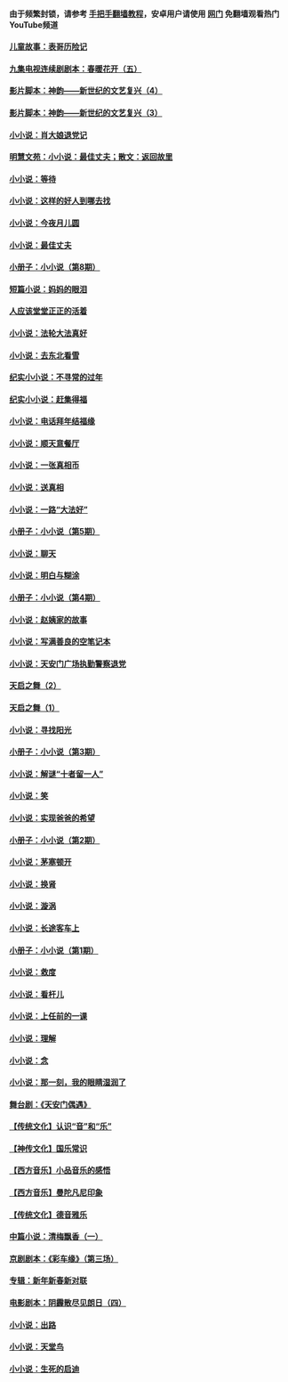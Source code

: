 #### 由于频繁封锁，请参考 [手把手翻墙教程](https://github.com/gfw-breaker/guides/wiki/)，安卓用户请使用 [网门](https://github.com/gfw-breaker/nogfw/blob/master/dl.md?t=06190901) 免翻墙观看热门YouTube频道 

#### [儿童故事：表哥历险记](../pages/328/383535.md?t=06190901) 

#### [九集电视连续剧剧本：春暖花开（五）](../pages/328/275919.md?t=06190901) 

#### [影片脚本：神韵——新世纪的文艺复兴（4）](../pages/328/266089.md?t=06190901) 

#### [影片脚本：神韵——新世纪的文艺复兴（3）](../pages/328/266087.md?t=06190901) 

#### [小小说：肖大娘退党记](../pages/328/239807.md?t=06190901) 

#### [明慧文苑：小小说：最佳丈夫；散文：返回故里](../pages/328/3439.md?t=06190901) 

#### [小小说：等待](../pages/328/223927.md?t=06190901) 

#### [小小说：这样的好人到哪去找](../pages/328/209396.md?t=06190901) 

#### [小小说：今夜月儿圆](../pages/328/193588.md?t=06190901) 

#### [小小说：最佳丈夫](../pages/328/190938.md?t=06190901) 

#### [小册子：小小说（第8期）](../pages/328/188202.md?t=06190901) 

#### [短篇小说：妈妈的眼泪](../pages/328/187712.md?t=06190901) 

#### [人应该堂堂正正的活着](../pages/328/182430.md?t=06190901) 

#### [小小说：法轮大法真好](../pages/328/174669.md?t=06190901) 

#### [小小说：去东北看雪](../pages/328/173882.md?t=06190901) 

#### [纪实小小说：不寻常的过年](../pages/328/173187.md?t=06190901) 

#### [纪实小小说：赶集得福](../pages/328/172652.md?t=06190901) 

#### [小小说：电话拜年结福缘](../pages/328/172533.md?t=06190901) 

#### [小小说：顺天意餐厅](../pages/328/170182.md?t=06190901) 

#### [小小说：一张真相币](../pages/328/169410.md?t=06190901) 

#### [小小说：送真相](../pages/328/166713.md?t=06190901) 

#### [小小说：一路“大法好”](../pages/328/162016.md?t=06190901) 

#### [小册子：小小说（第5期）](../pages/328/161131.md?t=06190901) 

#### [小小说：聊天](../pages/328/159640.md?t=06190901) 

#### [小小说：明白与糊涂](../pages/328/158101.md?t=06190901) 

#### [小册子：小小说（第4期）](../pages/328/158006.md?t=06190901) 

#### [小小说：赵姨家的故事](../pages/328/157843.md?t=06190901) 

#### [小小说：写满善良的空笔记本](../pages/328/157382.md?t=06190901) 

#### [小小说：天安门广场执勤警察退党](../pages/328/156982.md?t=06190901) 

#### [天启之舞（2）](../pages/328/153440.md?t=06190901) 

#### [天启之舞（1）](../pages/328/153439.md?t=06190901) 

#### [小小说：寻找阳光](../pages/328/153065.md?t=06190901) 

#### [小册子：小小说（第3期）](../pages/328/151715.md?t=06190901) 

#### [小小说：解谜“十者留一人”](../pages/328/148967.md?t=06190901) 

#### [小小说：笑](../pages/328/148905.md?t=06190901) 

#### [小小说：实现爸爸的希望](../pages/328/148096.md?t=06190901) 

#### [小册子：小小说（第2期）](../pages/328/147214.md?t=06190901) 

#### [小小说：茅塞顿开](../pages/328/147030.md?t=06190901) 

#### [小小说：换肾](../pages/328/146770.md?t=06190901) 

#### [小小说：漩涡](../pages/328/146683.md?t=06190901) 

#### [小小说：长途客车上](../pages/328/145076.md?t=06190901) 

#### [小册子：小小说（第1期）](../pages/328/143963.md?t=06190901) 

#### [小小说：救度](../pages/328/143927.md?t=06190901) 

#### [小小说：看杆儿](../pages/328/142137.md?t=06190901) 

#### [小小说：上任前的一课](../pages/328/140808.md?t=06190901) 

#### [小小说：理解](../pages/328/140476.md?t=06190901) 

#### [小小说：念](../pages/328/139513.md?t=06190901) 

#### [小小说：那一刻，我的眼睛湿润了](../pages/328/138476.md?t=06190901) 

#### [舞台剧：《天安门偶遇》](../pages/328/117155.md?t=06190901) 

#### [【传统文化】认识“音”和“乐”](../pages/328/108667.md?t=06190901) 

#### [【神传文化】国乐常识](../pages/328/104225.md?t=06190901) 

#### [【西方音乐】小品音乐的感悟](../pages/328/102924.md?t=06190901) 

#### [【西方音乐】曼陀凡尼印象](../pages/328/102922.md?t=06190901) 

#### [【传统文化】德音雅乐](../pages/328/102923.md?t=06190901) 

#### [中篇小说：清梅飘香（一）](../pages/328/101058.md?t=06190901) 

#### [京剧剧本：《彩车缘》（第三场）](../pages/328/96434.md?t=06190901) 

#### [专辑：新年新春新对联](../pages/328/94991.md?t=06190901) 

#### [电影剧本：阴霾散尽见朗日（四）](../pages/328/87081.md?t=06190901) 

#### [小小说：出路](../pages/328/84848.md?t=06190901) 

#### [小小说：天堂鸟](../pages/328/83084.md?t=06190901) 

#### [小小说：生死的启迪](../pages/328/70977.md?t=06190901) 

